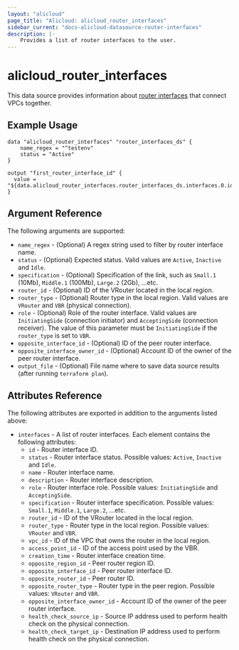 ```yaml
---
layout: "alicloud"
page_title: "Alicloud: alicloud_router_interfaces"
sidebar_current: "docs-alicloud-datasource-router-interfaces"
description: |-
    Provides a list of router interfaces to the user.
---
```


# alicloud\_router\_interfaces

This data source provides information about [router interfaces](https://www.alibabacloud.com/help/doc-detail/52412.htm)
that connect VPCs together.

## Example Usage

```
data "alicloud_router_interfaces" "router_interfaces_ds" {
	name_regex = "^testenv"
	status = "Active"
}

output "first_router_interface_id" {
  value = "${data.alicloud_router_interfaces.router_interfaces_ds.interfaces.0.id}"
}
```

## Argument Reference

The following arguments are supported:

* `name_regex` - (Optional) A regex string used to filter by router interface name.
* `status` - (Optional) Expected status. Valid values are `Active`, `Inactive` and `Idle`.
* `specification` - (Optional) Specification of the link, such as `Small.1` (10Mb), `Middle.1` (100Mb), `Large.2` (2Gb), ...etc.
* `router_id` - (Optional) ID of the VRouter located in the local region.
* `router_type` - (Optional) Router type in the local region. Valid values are `VRouter` and `VBR` (physical connection).
* `role` - (Optional) Role of the router interface. Valid values are `InitiatingSide` (connection initiator) and 
  `AcceptingSide` (connection receiver). The value of this parameter must be `InitiatingSide` if the `router_type` is set to `VBR`.
* `opposite_interface_id` - (Optional) ID of the peer router interface.
* `opposite_interface_owner_id` - (Optional) Account ID of the owner of the peer router interface.
* `output_file` - (Optional) File name where to save data source results (after running `terraform plan`).

## Attributes Reference

The following attributes are exported in addition to the arguments listed above:

* `interfaces` - A list of router interfaces. Each element contains the following attributes:
  * `id` - Router interface ID.
  * `status` - Router interface status. Possible values: `Active`, `Inactive` and `Idle`.
  * `name` - Router interface name.
  * `description` - Router interface description.
  * `role` - Router interface role. Possible values: `InitiatingSide` and `AcceptingSide`.
  * `specification` - Router interface specification. Possible values: `Small.1`, `Middle.1`, `Large.2`, ...etc.
  * `router_id` - ID of the VRouter located in the local region.
  * `router_type` - Router type in the local region. Possible values: `VRouter` and `VBR`.
  * `vpc_id` - ID of the VPC that owns the router in the local region.
  * `access_point_id` - ID of the access point used by the VBR.
  * `creation_time` - Router interface creation time.
  * `opposite_region_id` - Peer router region ID.
  * `opposite_interface_id` - Peer router interface ID.
  * `opposite_router_id` - Peer router ID.
  * `opposite_router_type` - Router type in the peer region. Possible values: `VRouter` and `VBR`.
  * `opposite_interface_owner_id` - Account ID of the owner of the peer router interface.
  * `health_check_source_ip` - Source IP address used to perform health check on the physical connection.
  * `health_check_target_ip` - Destination IP address used to perform health check on the physical connection.

